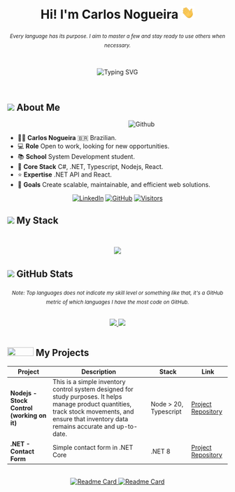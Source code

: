<!--Intro-->

<h1 align="center">Hi! I'm Carlos Nogueira <img src="https://raw.githubusercontent.com/ABSphreak/ABSphreak/master/gifs/Hi.gif" width="30px"></h1>
<p align="center">
  <sub><i>Every language has its purpose. I aim to master a few and stay ready to use others when necessary.</i></sub>
</p>

</br>

<!--Message-->
<p align="center">
  <img src="https://readme-typing-svg.herokuapp.com?type=wave&color=FFFFFF&center=true&vCenter=true&pause=1000&width=380&lines=Backend+Developer" alt="Typing SVG" />
</p>

<br>

<!--About me-->
## <img src="https://media2.giphy.com/media/iIGT8Y1rOYhBpdHh1C/giphy.gif" width="25"> About Me
<img width="45%" align="right" alt="Github" src="https://raw.githubusercontent.com/onimur/.github/master/.resources/git-header.svg" />

<br>

- 🙋‍♂️ **Carlos Nogueira**  🇧🇷 Brazilian.
- 💻 **Role** Open to work, looking for new opportunities.
- 📚 **School** System Development student.
- 💪 **Core Stack** C#, .NET, Typescript, Nodejs, React.
- ⭐ **Expertise** .NET API and React.
- 💭 **Goals** Create scalable, maintainable, and efficient web solutions.

<p align="center">
  <a href="https://www.linkedin.com/in/carlos-s-nogueira/" target="_blank"><img alt="LinkedIn" src="https://img.shields.io/badge/LinkedIn-Connect-0A66C2?style=for-the-badge&logo=linkedin&logoColor=white"/></a>
  <a href="https://github.com/Carlossnogueira" target="_blank"><img alt="GitHub" src="https://img.shields.io/badge/GitHub-Follow-212121?style=for-the-badge&logo=github&logoColor=FFFFF"/></a>
  <a href="https://visitor-badge.laobi.icu/badge?page_id=Carlossnogueira.Carlossnogueira" target="_blank"><img alt="Visitors" src="https://visitor-badge.laobi.icu/badge?page_id=Carlossnogueira.Carlossnogueira&color=00D4FF"/></a>
</p>

  
<!--My Skills-->

## <img src="https://media2.giphy.com/media/QssGEmpkyEOhBCb7e1/giphy.gif" width="25"> My Stack

<br>

<p align="center">
  <a href="https://skillicons.dev">
    <img src="https://skillicons.dev/icons?i=cs,dotnet,typescript,react,nodejs,vscode,git,github,mint"/>
  </a>

</p>

<!--My Stats-->
## <img src="https://media.giphy.com/media/iY8CRBdQXODJSCERIr/giphy.gif" width="30px"> GitHub Stats

<p align="center">
  <sub><i>Note: Top languages does not indicate my skill level or something like that, it's a GitHub metric of which languages I have the most code on GitHub.</i></sub>
</p>


<br>

<div align="center">
  <a href="https://github.com/Carlossnogueira">
    <img height=180 src="https://github-readme-stats.vercel.app/api?username=Carlossnogueira&show_icons=true&theme=city_lights&count_private=true&include_all_commits=true" />
  </a>
  <a href="https://github.com/Carlossnogueira">
    <img height=180 src="https://github-readme-stats.vercel.app/api/top-langs/?username=Carlossnogueira&langs_count=12&layout=compact&theme=city_lights" />
  </a>
</div>

</br>

<!--Projects-->
## <img src='https://github.com/shahriarshafin/shahriarshafin/blob/development/Assets/git.gif?raw=true' width="60 px" height="20 px"> My Projects

| Project                  | Description                                                                 | Stack                                  | Link                                                                 |
|--------------------------|-----------------------------------------------------------------------------|----------------------------------------|----------------------------------------------------------------------|
| **Nodejs - Stock Control (working on it)**          | This is a simple inventory control system designed for study purposes. It helps manage product quantities, track stock movements, and ensure that inventory data remains accurate and up-to-date. | Node > 20, Typescript         | [Project Repository](https://github.com/Carlossnogueira/Stock-Control-Nodejs) |
| **.NET - Contact Form**          | Simple contact form in .NET Core | .NET 8         | [Project Repository](https://github.com/Carlossnogueira/Contact-Form-.NET) |



<br>

<div align="center">

  <a href="https://github.com/Carlossnogueira/Stock-Control-Nodejs">
    <img src="https://github-readme-stats.vercel.app/api/pin/?username=Carlossnogueira&repo=Stock-Control-Nodejs&theme=city_lights" alt="Readme Card"/>
  </a>

  <a href="https://github.com/Carlossnogueira/Contact-Form-.NET">
    <img src="https://github-readme-stats.vercel.app/api/pin/?username=Carlossnogueira&repo=Contact-Form-.NET&theme=city_lights" alt="Readme Card"/>
  </a>


</div>

